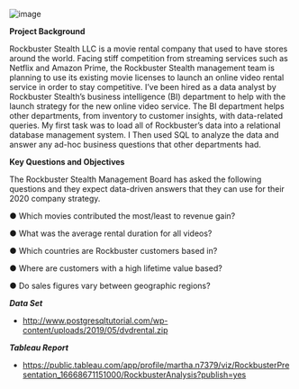 ![image](https://user-images.githubusercontent.com/119622039/205734832-6f41df8e-040b-4fe8-beac-0568316969b7.png)


**Project Background**   

Rockbuster Stealth LLC is a movie rental company that used to have stores around the
world. Facing stiff competition from streaming services such as Netflix and Amazon Prime,
the Rockbuster Stealth management team is planning to use its existing movie licenses to
launch an online video rental service in order to stay competitive.
I’ve been hired as a data analyst by Rockbuster Stealth’s business intelligence (BI)
department to help with the launch strategy for the new online video service. The BI
department helps other departments, from inventory to customer insights, with data-related
queries. My first task was to load all of Rockbuster’s data into a relational database
management system. I Then used SQL to analyze the data and answer any
ad-hoc business questions that other departments had.


**Key Questions and Objectives**

The Rockbuster Stealth Management Board has asked the following questions and
they expect data-driven answers that they can use for their 2020 company strategy. 

● Which movies contributed the most/least to revenue gain?

● What was the average rental duration for all videos?

● Which countries are Rockbuster customers based in?

● Where are customers with a high lifetime value based?

● Do sales figures vary between geographic regions?

***Data Set***
- http://www.postgresqltutorial.com/wp-content/uploads/2019/05/dvdrental.zip

***Tableau Report*** 
- https://public.tableau.com/app/profile/martha.n7379/viz/RockbusterPresentation_16668671151000/RockbusterAnalysis?publish=yes
